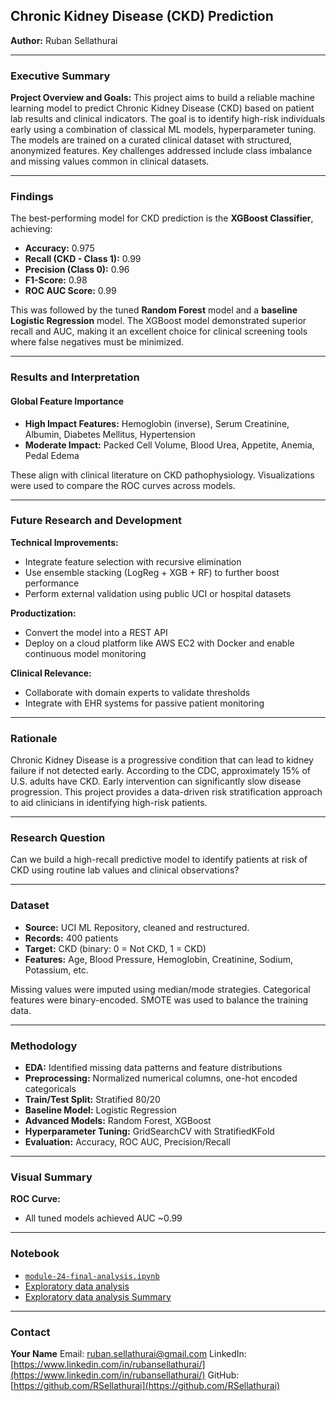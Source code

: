 ## Chronic Kidney Disease (CKD) Prediction

**Author:** Ruban Sellathurai

---

### Executive Summary

**Project Overview and Goals:**
This project aims to build a reliable machine learning model to predict Chronic Kidney Disease (CKD) based on patient lab results and clinical indicators. The goal is to identify high-risk individuals early using a combination of classical ML models, hyperparameter tuning. The models are trained on a curated clinical dataset with structured, anonymized features. Key challenges addressed include class imbalance and missing values common in clinical datasets.

---

### Findings

The best-performing model for CKD prediction is the **XGBoost Classifier**, achieving:
- **Accuracy:** 0.975
- **Recall (CKD - Class 1):** 0.99
- **Precision (Class 0):** 0.96
- **F1-Score:** 0.98
- **ROC AUC Score:** 0.99

This was followed by the tuned **Random Forest** model and a **baseline Logistic Regression** model. The XGBoost model demonstrated superior recall and AUC, making it an excellent choice for clinical screening tools where false negatives must be minimized.

---

### Results and Interpretation

#### Global Feature Importance
- **High Impact Features:** Hemoglobin (inverse), Serum Creatinine, Albumin, Diabetes Mellitus, Hypertension
- **Moderate Impact:** Packed Cell Volume, Blood Urea, Appetite, Anemia, Pedal Edema

These align with clinical literature on CKD pathophysiology. Visualizations were used to compare the ROC curves across models.

---

### Future Research and Development

**Technical Improvements:**
- Integrate feature selection with recursive elimination
- Use ensemble stacking (LogReg + XGB + RF) to further boost performance
- Perform external validation using public UCI or hospital datasets

**Productization:**
- Convert the model into a REST API
- Deploy on a cloud platform like AWS EC2 with Docker and enable continuous model monitoring

**Clinical Relevance:**
- Collaborate with domain experts to validate thresholds
- Integrate with EHR systems for passive patient monitoring

---

### Rationale
Chronic Kidney Disease is a progressive condition that can lead to kidney failure if not detected early. According to the CDC, approximately 15% of U.S. adults have CKD. Early intervention can significantly slow disease progression. This project provides a data-driven risk stratification approach to aid clinicians in identifying high-risk patients.

---

### Research Question
Can we build a high-recall predictive model to identify patients at risk of CKD using routine lab values and clinical observations?

---

### Dataset
- **Source:** UCI ML Repository, cleaned and restructured.
- **Records:** 400 patients
- **Target:** CKD (binary: 0 = Not CKD, 1 = CKD)
- **Features:** Age, Blood Pressure, Hemoglobin, Creatinine, Sodium, Potassium, etc.

Missing values were imputed using median/mode strategies. Categorical features were binary-encoded. SMOTE was used to balance the training data.

---

### Methodology
- **EDA:** Identified missing data patterns and feature distributions
- **Preprocessing:** Normalized numerical columns, one-hot encoded categoricals
- **Train/Test Split:** Stratified 80/20
- **Baseline Model:** Logistic Regression
- **Advanced Models:** Random Forest, XGBoost
- **Hyperparameter Tuning:** GridSearchCV with StratifiedKFold
- **Evaluation:** Accuracy, ROC AUC, Precision/Recall

---

### Visual Summary
**ROC Curve:**
- All tuned models achieved AUC ~0.99

---

### Notebook
- [`module-24-final-analysis.ipynb`](module-24-final-analysis.ipynb)
- [Exploratory data analysis](https://github.com/RSellathurai/BH_AI_ML_CapstoneProject/blob/main/kidney_disease_eda.ipynb)
- [Exploratory data analysis Summary](https://github.com/RSellathurai/BH_AI_ML_CapstoneProject/blob/main/README.md)

---

### Contact
**Your Name**
Email: ruban.sellathurai@gmail.com
LinkedIn: [https://www.linkedin.com/in/rubansellathurai/](https://www.linkedin.com/in/rubansellathurai/)
GitHub: [https://github.com/RSellathurai](https://github.com/RSellathurai)

